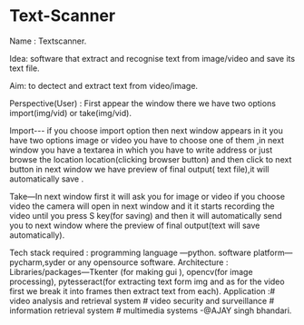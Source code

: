 # Text-Scanner

Name​ : Textscanner. 


 Idea:​ software that extract and recognise text from image/video and save its text file. 
 
 
 Aim:​ to dectect and extract text from video/image. 
 
 
 Perspective(User) ​: First appear the window there we have two options import(img/vid) or take(img/vid).  
 
 
 
Import--- if you choose import  option then next window appears in it you have  two options image or video you have to choose one of them ,in next window you have  a textarea in which you have to write address or just browse the location location(clicking browser button) and then click to next button in next window we have preview of final output( text file),it will automatically save . 


 
Take—In next window first it will ask you for image or video if you choose video the camera will open in next window and it it starts recording the video until you press S key(for saving)  and then it will automatically send you  to next window where the preview of final output(text will save automatically). 


 Tech stack required ​:  programming language —python. software platform—pycharm,syder or any opensource software. 
 Architecture​ :  Libraries/packages—Tkenter (for making gui ), opencv(for image processing), pytesseract(for extracting text form img and as for the video first we break it into frames then extract text from each). 
 Application ​:# video analysis and retrieval system                       #  video security and surveillance                      #   information retrieval system                      #   multimedia systems   -@AJAY singh bhandari. 
 
